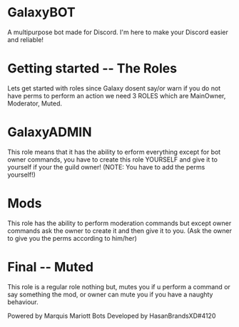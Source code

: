 
# GalaxyBOT

A multipurpose bot made for Discord.
I'm here to make your Discord easier and reliable!

# Getting started -- The Roles

Lets get started with roles since Galaxy dosent say/or warn if you do not have perms to perform an action we need 3 ROLES which are MainOwner, Moderator, Muted.

# GalaxyADMIN
This role means that it has the ability to erform everything except for bot owner commands, you have to create this role YOURSELF and give it to yourself if your the guild owner! (NOTE: You have to add the perms yourself!)

# Mods
This role has the ability to perform moderation commands but except owner commands ask the owner to create it and then give it to you. (Ask the owner to give you the perms according to him/her)

# Final -- Muted
This role is a regular role nothing but, mutes you if u perform a command or say something the mod, or owner can mute you if you have a naughty behaviour.


Powered by Marquis Mariott Bots
Developed by HasanBrandsXD#4120
